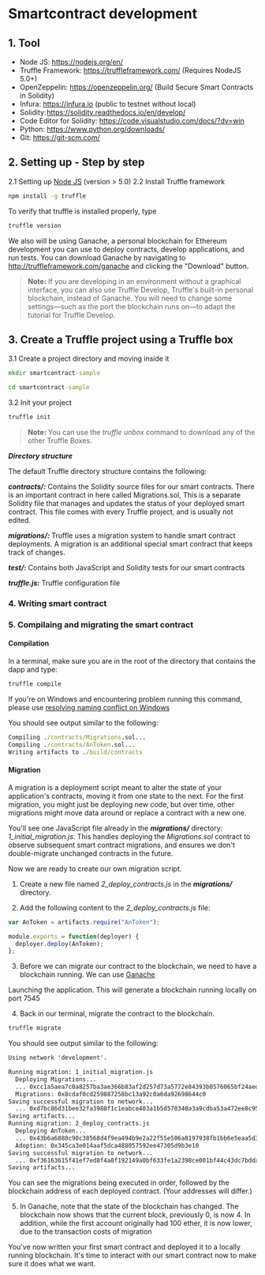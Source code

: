 # Smartcontract development

## 1. Tool
- Node JS: https://nodejs.org/en/
- Truffle Framework: https://truffleframework.com/  (Requires NodeJS 5.0+)
- OpenZeppelin: https://openzeppelin.org/ (Build Secure Smart Contracts in Solidity)
- Infura: https://infura.io (public to testnet without local)
- Solidity: https://solidity.readthedocs.io/en/develop/
- Code Editor for Solidity: https://code.visualstudio.com/docs/?dv=win
- Python: https://www.python.org/downloads/
- Git: https://git-scm.com/

## 2. Setting up - Step by step
2.1 Setting up [Node JS](https://nodejs.org/en/) (version > 5.0)
2.2 Install Truffle framework
```cmd
npm install -g truffle
```
To verify that truffle is installed properly, type
```cmd
truffle version
```
We also will be using Ganache, a personal blockchain for Ethereum development you can use to deploy contracts, develop applications, and run tests. You can download Ganache by navigating to http://truffleframework.com/ganache and clicking the "Download" button.
>**Note:** If you are developing in an environment without a graphical interface, you can also use Truffle Develop, Truffle's built-in personal blockchain, instead of Ganache. You will need to change some settings—such as the port the blockchain runs on—to adapt the tutorial for Truffle Develop.

## 3. Create a Truffle project using a Truffle box
3.1 Create a project directory and moving inside it
```cmd
mkdir smartcontract-sample

cd smartcontract-sample
```
3.2 Init your project
```cmd
truffle init
```
>**Note:** You can use the *truffle unbox <box-name>* command to download any of the other Truffle Boxes.

***Directory structure***  

The default Truffle directory structure contains the following:

***contracts/:*** Contains the Solidity source files for our smart contracts. There is an important contract in here called Migrations.sol, This is a separate Solidity file that manages and updates the status of your deployed smart contract. This file comes with every Truffle project, and is usually not edited.

***migrations/:*** Truffle uses a migration system to handle smart contract deployments. A migration is an additional special smart contract that keeps track of changes.

***test/:*** Contains both JavaScript and Solidity tests for our smart contracts

***truffle.js:*** Truffle configuration file

### 4. Writing smart contract

### 5. Compilaing and migrating the smart contract

#### Compilation
In a terminal, make sure you are in the root of the directory that contains the dapp and type:
```cmd
truffle compile
```
If you're on Windows and encountering problem running this command, please use [resolving naming conflict on Windows](https://truffleframework.com/docs/advanced/configuration#resolving-naming-conflicts-on-windows)

You should see output similar to the following:
```cmd
Compiling ./contracts/Migrations.sol...
Compiling ./contracts/AnToken.sol...
Writing artifacts to ./build/contracts
```

#### Migration
A migration is a deployment script meant to alter the state of your application's contracts, moving it from one state to the next. For the first migration, you might just be deploying new code, but over time, other migrations might move data around or replace a contract with a new one.

You'll see one JavaScript file already in the ***migrations/*** directory: *1_initial_migration.js*. This handles deploying the *Migrations.sol* contract to observe subsequent smart contract migrations, and ensures we don't double-migrate unchanged contracts in the future.

Now we are ready to create our own migration script.

1. Create a new file named *2_deploy_contracts.js* in the ***migrations/*** directory.

2. Add the following content to the *2_deploy_contracts.js* file:

```js
var AnToken = artifacts.require("AnToken");

module.exports = function(deployer) {
  deployer.deploy(AnToken);
};
```
3. Before we can migrate our contract to the blockchain, we need to have a blockchain running. We can use [Ganache](https://truffleframework.com/ganache)

 Launching the application. This will generate a blockchain running locally on port 7545

4. Back in our terminal, migrate the contract to the blockchain.
```cmd
truffle migrate
```
You should see output similar to the following:
```cmd
Using network 'development'.

Running migration: 1_initial_migration.js
  Deploying Migrations...
  ... 0xcc1a5aea7c0a8257ba3ae366b83af2d257d73a5772e84393b0576065bf24aedf
  Migrations: 0x8cdaf0cd259887258bc13a92c0a6da92698644c0
Saving successful migration to network...
  ... 0xd7bc86d31bee32fa3988f1c1eabce403a1b5d570340a3a9cdba53a472ee8c956
Saving artifacts...
Running migration: 2_deploy_contracts.js
  Deploying AnToken...
  ... 0x43b6a6888c90c38568d4f9ea494b9e2a22f55e506a8197938fb1bb6e5eaa5d34
  Adoption: 0x345ca3e014aaf5dca488057592ee47305d9b3e10
Saving successful migration to network...
  ... 0xf36163615f41ef7ed8f4a8f192149a0bf633fe1a2398ce001bf44c43dc7bdda0
Saving artifacts...
```
You can see the migrations being executed in order, followed by the blockchain address of each deployed contract. (Your addresses will differ.)

5. In Ganache, note that the state of the blockchain has changed. The blockchain now shows that the current block, previously 0, is now 4. In addition, while the first account originally had 100 ether, it is now lower, due to the transaction costs of migration

You've now written your first smart contract and deployed it to a locally running blockchain. It's time to interact with our smart contract now to make sure it does what we want.
